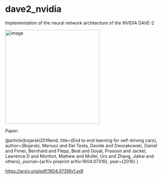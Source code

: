 # dave2_nvidia
Implementation of the neural network architecture of the NVIDIA DAVE-2 

<img width="303" alt="image" src="https://user-images.githubusercontent.com/116261440/222748248-932b4f88-1ab2-4566-995f-e1cdc14f08f3.png">


Paper:    

@article{bojarski2016end,
  title={End to end learning for self-driving cars},
  author={Bojarski, Mariusz and Del Testa, Davide and Dworakowski, Daniel and Firner, Bernhard and Flepp, Beat and Goyal, Prasoon and Jackel, Lawrence D and Monfort, Mathew and Muller, Urs and Zhang, Jiakai and others},
  journal={arXiv preprint arXiv:1604.07316},
  year={2016}
}  

https://arxiv.org/pdf/1604.07316v1.pdf
